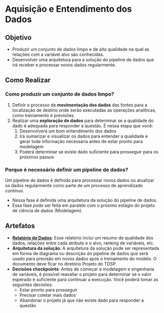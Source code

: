 # Aquisição e Entendimento dos Dados

## Objetivo
* Produzir um conjunto de dados limpo e de alta qualidade na qual as relações com a variável alvo são conhecidas.
* Desenvolver uma arquitetura para a solução do pipeline de dados que irá receber e processar novos dados regularmente.

## Como Realizar
### Como produzir um conjunto de dados limpo?

1. Definir o processo de **movimentação dos dados** das fontes para a localização de destino onde serão 
  executadas as operações analíticas, como treinamento e previsões.
2. Realizar uma **exploração de dados** para determinar se a qualidade do dado é adequada para responder a questão. 
  É nessa etapa que você:
   1. Desenvolverá um bom entendimento dos dados
   2. Irá sumarizar e visualizar os dados para entender a qualidade e gerar toda informação necessária antes de estar
     pronto para modelagem
   3. Poderá determinar se existe dado suficiente para prosseguir para os próximos passos

### Porque é necessário definir um pipeline de dados?

Um pipeline de dados é definido para processar novos dados ou atualizar os dados regularmente como parte de um processo de 
aprendizado contínuo.
* Nessa fase é definida uma arquitetura da solução do pipeline de dados.
* Essa fase pode ser feita em paralelo com o próximo estágio do projeto de ciência de dados (Modelagem). 

## Artefatos 

* [**Relatório de Dados**](https://github.com/maetthil/TDSPTemplatePtBr/blob/master/Docs/Data_Report/Relat%C3%B3rio%20de%20Dados.md):
  Esse relatório inclui um resumo de qualidade dos dados, relações entre cada atributo e o alvo, ranking de 
  variáveis, etc.
* **Arquitetura da solução**: A arquitetura da solução pode ser representada em forma de diagrama ou descrição do pipeline 
  de dados que será usado para previsão em novos dados após o treinamento do modelo. O documento deve ficar no diretório
  Projeto do TDSP.
* **Decisões checkpoints**: Antes de começar a modelagem e engenharia de variáveis, é possível reavaliar o projeto para 
  determinar se o valor esperado é suficiente para continuar a execução. Você poderá tomar as seguintes decisões:
  - Estar pronto para prosseguir
  - Precisar coletar mais dados
  - Abandonar o projeto já que não existe dado para responder a questão